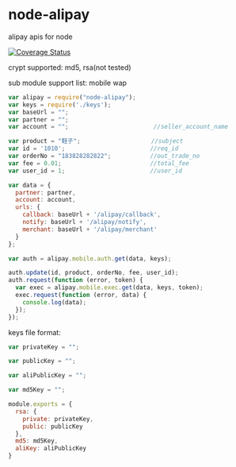 node-alipay
===========

alipay apis for node

[![Coverage Status](https://coveralls.io/repos/calidion/node-alipay/badge.svg)](https://coveralls.io/r/calidion/node-alipay)

crypt supported:
md5, rsa(not tested)

sub module support list:
mobile wap


```javascript
var alipay = require("node-alipay");
var keys = require('./keys');
var baseUrl = "";
var partner = "";
var account = "";                        //seller_account_name

var product = "鞋子";                    //subject
var id = '1010';                        //req_id
var orderNo = "183828282822";           //out_trade_no
var fee = 0.01;                         //total_fee
var user_id = 1;                        //user_id

var data = {
  partner: partner,
  account: account,
  urls: {
    callback: baseUrl + '/alipay/callback',
    notify: baseUrl + '/alipay/notify',
    merchant: baseUrl + '/alipay/merchant'
  }
};

var auth = alipay.mobile.auth.get(data, keys);

auth.update(id, product, orderNo, fee, user_id);
auth.request(function (error, token) {
  var exec = alipay.mobile.exec.get(data, keys, token);
  exec.request(function (error, data) {
    console.log(data);
  });
});
```

keys file format:

```javascript
var privateKey = "";

var publicKey = "";

var aliPublicKey = "";

var md5Key = "";

module.exports = {
  rsa: {
    private: privateKey,
    public: publicKey
  },
  md5: md5Key,
  aliKey: aliPublicKey
}

```

